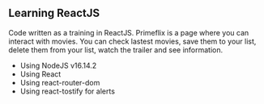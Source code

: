 ## Learning ReactJS
Code written as a training in ReactJS. Primeflix is a page where you can interact with movies.
You can check lastest movies, save them to your list, delete them from your list, watch the trailer and see information.

 - Using NodeJS v16.14.2
 - Using React
 - Using react-router-dom
 - Using react-tostify for alerts